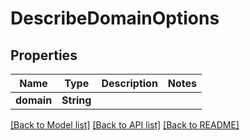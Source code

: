 # DescribeDomainOptions

## Properties
Name | Type | Description | Notes
------------ | ------------- | ------------- | -------------
**domain** | **String** |  | 

[[Back to Model list]](../README#documentation-for-models) [[Back to API list]](../README#documentation-for-api-endpoints) [[Back to README]](../README)


